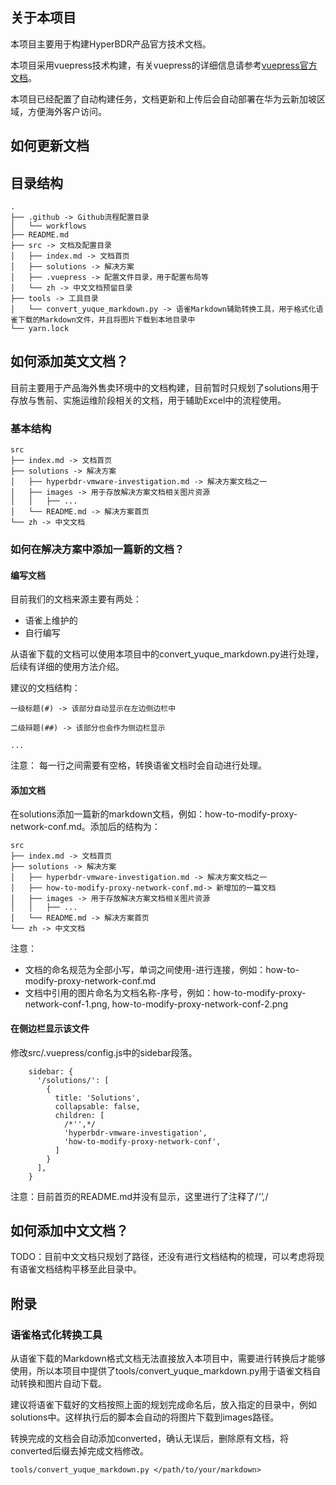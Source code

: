 ## 关于本项目

本项目主要用于构建HyperBDR产品官方技术文档。

本项目采用vuepress技术构建，有关vuepress的详细信息请参考[vuepress官方文档](https://vuepress.vuejs.org/guide/)。

本项目已经配置了自动构建任务，文档更新和上传后会自动部署在华为云新加坡区域，方便海外客户访问。

## 如何更新文档

## 目录结构

```
.
├── .github -> Github流程配置目录
│   └── workflows
├── README.md
├── src -> 文档及配置目录
│   ├── index.md -> 文档首页
│   ├── solutions -> 解决方案
│   ├── .vuepress -> 配置文件目录，用于配置布局等
│   └── zh -> 中文文档预留目录
├── tools -> 工具目录
│   └── convert_yuque_markdown.py -> 语雀Markdown辅助转换工具，用于格式化语雀下载的Markdown文件，并且将图片下载到本地目录中
└── yarn.lock
```

## 如何添加英文文档？

目前主要用于产品海外售卖环境中的文档构建，目前暂时只规划了solutions用于存放与售前、实施运维阶段相关的文档，用于辅助Excel中的流程使用。

### 基本结构

```
src
├── index.md -> 文档首页
├── solutions -> 解决方案
│   ├── hyperbdr-vmware-investigation.md -> 解决方案文档之一
│   ├── images -> 用于存放解决方案文档相关图片资源
│   │   ├── ...
│   └── README.md -> 解决方案首页
└── zh -> 中文文档
```

### 如何在解决方案中添加一篇新的文档？

#### 编写文档

目前我们的文档来源主要有两处：

* 语雀上维护的
* 自行编写

从语雀下载的文档可以使用本项目中的convert_yuque_markdown.py进行处理，后续有详细的使用方法介绍。

建议的文档结构：

```
一级标题(#) -> 该部分自动显示在左边侧边栏中

二级辩题(##) -> 该部分也会作为侧边栏显示

...
```

注意： 每一行之间需要有空格，转换语雀文档时会自动进行处理。

#### 添加文档

在solutions添加一篇新的markdown文档，例如：how-to-modify-proxy-network-conf.md。添加后的结构为：

```
src
├── index.md -> 文档首页
├── solutions -> 解决方案
│   ├── hyperbdr-vmware-investigation.md -> 解决方案文档之一
│   ├── how-to-modify-proxy-network-conf.md-> 新增加的一篇文档
│   ├── images -> 用于存放解决方案文档相关图片资源
│   │   ├── ...
│   └── README.md -> 解决方案首页
└── zh -> 中文文档
```

注意：

* 文档的命名规范为全部小写，单词之间使用-进行连接，例如：how-to-modify-proxy-network-conf.md
* 文档中引用的图片命名为文档名称-序号，例如：how-to-modify-proxy-network-conf-1.png, how-to-modify-proxy-network-conf-2.png

#### 在侧边栏显示该文件

修改src/.vuepress/config.js中的sidebar段落。

```
    sidebar: {
      '/solutions/': [
        {
          title: 'Solutions',
          collapsable: false,
          children: [
            /*'',*/
            'hyperbdr-vmware-investigation',
            'how-to-modify-proxy-network-conf',
          ]
        }
      ],
    }
```

注意：目前首页的README.md并没有显示，这里进行了注释了/*'',*/

## 如何添加中文文档？

TODO：目前中文文档只规划了路径，还没有进行文档结构的梳理，可以考虑将现有语雀文档结构平移至此目录中。

## 附录

### 语雀格式化转换工具

从语雀下载的Markdown格式文档无法直接放入本项目中，需要进行转换后才能够使用，所以本项目中提供了tools/convert_yuque_markdown.py用于语雀文档自动转换和图片自动下载。

建议将语雀下载好的文档按照上面的规划完成命名后，放入指定的目录中，例如solutions中。这样执行后的脚本会自动的将图片下载到images路径。

转换完成的文档会自动添加converted，确认无误后，删除原有文档，将converted后缀去掉完成文档修改。

```
tools/convert_yuque_markdown.py </path/to/your/markdown>
```
